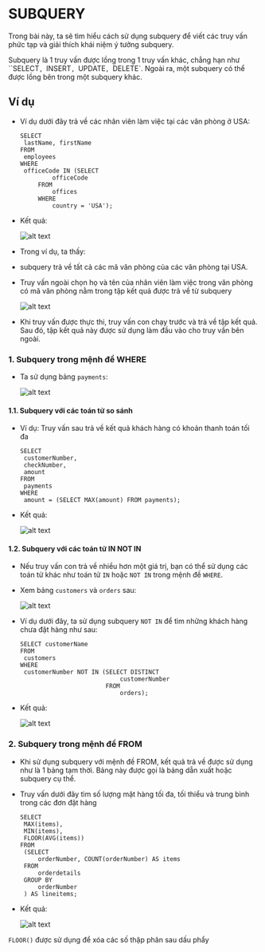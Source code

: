 # SUBQUERY

 Trong bài này, ta sẽ tìm hiểu cách sử dụng subquery để viết các truy vấn phức tạp và giải thích khái niệm ý tưởng subquery.

 Subquery là 1 truy vấn được lồng trong 1 truy vấn khác, chẳng hạn như ``SELECT`, `INSERT`, `UPDATE`, `DELETE`. Ngoài ra, một subquery có thể được lồng bên trong một subquery khác.

## Ví dụ

 - Ví dụ dưới đây trả về các nhân viên làm việc tại các văn phòng ở USA:

   ```
   SELECT 
    lastName, firstName
   FROM
    employees
   WHERE
    officeCode IN (SELECT 
            officeCode
        FROM
            offices
        WHERE
            country = 'USA');
   ```
 - Kết quả: 

   ![alt text](../Images/My_SQL(87).png)

 - Trong ví dụ, ta thấy:

  + subquery trả về tất cả các mã văn phòng của các văn phòng tại USA.
   
  + Truy vấn ngoài chọn họ và tên của nhân viên làm việc trong văn phòng có mã văn phòng nằm trong tập kết quả được trả về từ subquery 
     
     ![alt text](../Images/My_SQL(88).png)

 - Khi truy vấn được thực thi, truy vấn con chạy trước và trả về tập kết quả. Sau đó, tập kết quả này được sử dụng làm đầu vào cho truy vấn bên ngoài.

### 1. Subquery trong mệnh đề WHERE

 - Ta sử dụng bảng `payments`: 

    ![alt text](../Images/My_SQL(89).png) 

#### 1.1. Subquery với các toán tử so sánh

 - Ví dụ: Truy vấn sau trả về kết quả khách hàng có khoản thanh toán tối đa

   ```
   SELECT 
    customerNumber, 
    checkNumber,
    amount
   FROM
    payments
   WHERE
    amount = (SELECT MAX(amount) FROM payments);  
   ```
 - Kết quả: 

    ![alt text](../Images/My_SQL(90).png) 

#### 1.2. Subquery với các toán tử IN NOT IN

 - Nếu truy vấn con trả về nhiều hơn một giá trị, bạn có thể sử dụng các toán tử khác như toán tử `IN` hoặc `NOT IN` trong mệnh đề `WHERE`.

 - Xem bảng `customers` và `orders` sau:

    ![alt text](../Images/My_SQL(91).png) 

 - Ví dụ dưới đây, ta sử dụng subquery `NOT IN` để tìm những khách hàng chưa đặt hàng như sau:

    ```
    SELECT customerName
    FROM 
     customers
    WHERE
     customerNumber NOT IN (SELECT DISTINCT
                                customerNumber
                            FROM
                                orders); 
    ```

 - Kết quả: 

    ![alt text](../Images/My_SQL(92).png) 

### 2. Subquery trong mệnh đề FROM

 - Khi sử dụng subquery với mệnh đề FROM, kết quả trả về được sử dụng như là 1 bảng tạm thời. Bảng này được gọi là bảng dẫn xuất hoặc subquery cụ thể.

 - Truy vấn dưới đây tìm số lượng mặt hàng tối đa, tối thiểu và trung bình trong các đơn đặt hàng

   ```
   SELECT 
    MAX(items),
    MIN(items),
    FLOOR(AVG(items))
   FROM 
    (SELECT
        orderNumber, COUNT(orderNumber) AS items
    FROM
        orderdetails
    GROUP BY 
        orderNumber
    ) AS lineitems;
   ``` 

 - Kết quả: 

   ![alt text](../Images/My_SQL(93).png)

  `FLOOR()` được sử dụng để xóa các số thập phân sau dấu phẩy  

     







